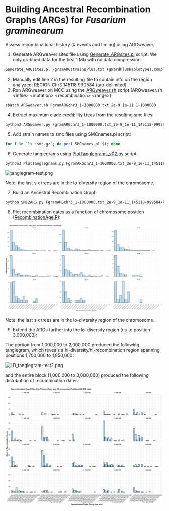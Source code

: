 # Building Ancestral Recombination Graphs (ARGs) for _Fusarium graminearum_
Assess recombinational history (# events and timing) using ARGweaver.
1. Generate ARGweaver sites file using [Generate_ARGsites.pl](/scripts/Generate_ARG.pl) script. We only grabbed data for the first 1 Mb with no data compression.
```bash
Generate_ARGsites.pl FgramARGstrainsPlus.txt FgWardPlusHaplotypes.complete.txt 3 | awk '$1 ~ /NAMES/ || $1 < 1000000' > FgramARGchr3_1-1000000.txt
```
2. Manually edit line 2 in the resulting file to contain info on the region analyzed: REGION  Chr3 145118 999584 (tab-delimited)
3. Run ARGweaver on MCC using the [ARGweaver.sh](/scripts/ARGweaver.sh) script (ARGweaver.sh \<infile\> \<mutation\> \<recombination\> \<range\>):
```bash
sbatch ARGweaver.sh FgramARGchr3_1-1000000.txt 2e-9 1e-11 1-1000000
```
4. Extract maximum clade credibility trees from the resulting smc files:
```bash
python3 ARGweaver.py FgramARGchr3_1-1000000.txt_2e-9_1e-11_145118-999584
```
5. Add strain names to smc files using SMCnames.pl script:
```bash
for f in `ls *smc.gz`; do perl SMCnames.pl $f; done
```
6. Generate tanglegrams using [PlotTanglegrams_v02.py](/scripts/PlotTanglegrams_v02.py) script:
```bash
python3 PlotTanglegrams.py FgramARGchr3_1-1000000.txt_2e-9_1e-11_145118-999584/
```

![tanglegram-test.png](/data/tanglegram-test.png)

Note: the last six trees are in the lo-diversity region of the chromosome.

7. Build an Ancestral Recombination Graph
```bash
python SMC2ARG.py FgramARGchr3_1-1000000.txt_2e-9_1e-11_145118-999584/FgramARGchr3_1-1000000.txt_2e-9_1e-11_145118-999584.99.smc
```
8. Plot recombination dates as a function of chromosome position ([RecombinationAge.R](/scripts/RecombinationAge.R)):

![RecombinationAge.png](/data/RecombinationAge.png)

Note: the last six trees are in the lo-diversity region of the chromosome.

9. Extend the ARGs further into the lo-diversity region (up to position 3,000,000):

The portion from 1,000,000 to 2,000,000 produced the following tanglegram, which reveals a hi-diversity/hi-recombination region spanning positions 1,700,000 to 1,850,000: 

![LD_tanglegram-test2.png](/data/LD_tanglegram-test2.png)

and the entire block (1,000,000 to 3,000,000) produced the following distribution of recombination dates:
 
![RecombinationAge2.png](/data/RecombinationAge2.png)

